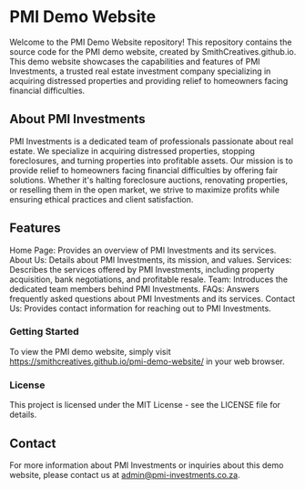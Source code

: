 # PMI Demo Website
Welcome to the PMI Demo Website repository! This repository contains the source code for the PMI demo website, created by SmithCreatives.github.io. This demo website showcases the capabilities and features of PMI Investments, a trusted real estate investment company specializing in acquiring distressed properties and providing relief to homeowners facing financial difficulties.

## About PMI Investments
PMI Investments is a dedicated team of professionals passionate about real estate. We specialize in acquiring distressed properties, stopping foreclosures, and turning properties into profitable assets. Our mission is to provide relief to homeowners facing financial difficulties by offering fair solutions. Whether it's halting foreclosure auctions, renovating properties, or reselling them in the open market, we strive to maximize profits while ensuring ethical practices and client satisfaction.

## Features
Home Page: Provides an overview of PMI Investments and its services.
About Us: Details about PMI Investments, its mission, and values.
Services: Describes the services offered by PMI Investments, including property acquisition, bank negotiations, and profitable resale.
Team: Introduces the dedicated team members behind PMI Investments.
FAQs: Answers frequently asked questions about PMI Investments and its services.
Contact Us: Provides contact information for reaching out to PMI Investments.

### Getting Started
To view the PMI demo website, simply visit https://smithcreatives.github.io/pmi-demo-website/ in your web browser.

### License
This project is licensed under the MIT License - see the LICENSE file for details.

## Contact
For more information about PMI Investments or inquiries about this demo website, please contact us at admin@pmi-investments.co.za.
